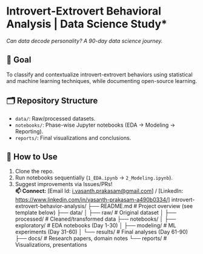  # Introvert-Extrovert Behavioral Analysis | Data Science Study* 
*Can data decode personality? A 90-day data science journey.*  

## 🎯 Goal  
To classify and contextualize introvert-extrovert behaviors using statistical and machine learning techniques, while documenting open-source learning.  

## 🗂️ Repository Structure  
- `data/`: Raw/processed datasets.  
- `notebooks/`: Phase-wise Jupyter notebooks (EDA → Modeling → Reporting).  
- `reports/`: Final visualizations and conclusions.  

## 🚀 How to Use  
1. Clone the repo.  
2. Run notebooks sequentially (`1_EDA.ipynb` → `2_Modeling.ipynb`).  
3. Suggest improvements via Issues/PRs!  
**📫 Connect:** [Email Id: i.vasanth.prakasam@gmail.com] / [LinkedIn: https://www.linkedin.com/in/vasanth-prakasam-a490b0334/]
introvert-extrovert-behavior-analysis/
├── README.md          # Project overview (see template below)
├── data/
│   ├── raw/           # Original dataset
│   ├── processed/     # Cleaned/transformed data
├── notebooks/
│   ├── exploratory/   # EDA notebooks (Day 1-30)
│   ├── modeling/      # ML experiments (Day 31-60)
│   └── results/       # Final analyses (Day 61-90)
├── docs/              # Research papers, domain notes
└── reports/           # Visualizations, presentations
